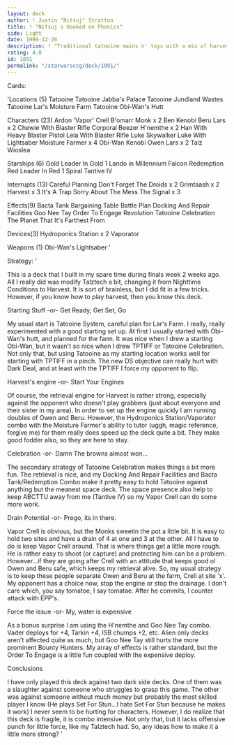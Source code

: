 ```yaml
---
layout: deck
author: ! Justin "Nitsuj" Stratton
title: ! "Nitsuj s Hooked on Phonics"
side: Light
date: 1999-12-26
description: ! "Traditional tatooine mains n' toys with a mix of harvest."
rating: 4.0
id: 1891
permalink: "/starwarsccg/deck/1891/"
---
```

Cards: 

'Locations (5)
Tatooine
Tatooine Jabba's Palace
Tatooine Jundland Wastes
Tatooine Lar's Moisture Farm
Tatooine Obi-Wan's Hutt

Characters (23)
Ardon 'Vapor' Crell
B'omarr Monk x 2
Ben Kenobi
Beru Lars x 2
Chewie With Blaster Rifle
Corporal Beezer
H'nemthe x 2
Han With Heavy Blaster Pistol
Leia With Blaster Rifle
Luke Skywalker
Luke With Lightsaber
Moisture Farmer x 4
Obi-Wan Kenobi
Owen Lars x 2
Talz
Wioslea

Starships (6)
Gold Leader In Gold 1
Lando in Millennium Falcon
Redemption
Red Leader In Red 1
Spiral
Tantive IV

Interrupts (13)
Careful Planning
Don't Forget The Droids x 2
Grimtaash x 2
Harvest x 3
It's A Trap
Sorry About The Mess
The Signal x 3

Effects(9)
Bacta Tank
Bargaining Table
Battle Plan
Docking And Repair Facilities
Goo Nee Tay
Order To Engage
Revolution
Tatooine Celebration
The Planet That It's Farthest From

Devices(3)
Hydroponics Station x 2
Vaporator

Weapons (1)
Obi-Wan's Lightsaber
'

Strategy: '

This is a deck that I built in my spare time during finals week 2 weeks ago.  All I really did was modify Talztech a bit, changing it from Nighttime Conditions to Harvest.  It is sort of brainless, but I did fit in a few tricks.  However, if you know how to play harvest, then you know this deck.

Starting Stuff
-or-
Get Ready, Get Set, Go

My usual start is Tatooine System, careful plan for Lar's Farm.  I really, really experimented with a good starting set up.  At first I usually started with Obi-Wan's hutt, and planned for the farm.  It was nice when I drew a starting Obi-Wan, but it wasn't so nice when I drew TPTIFF or Tatooine Celebration.  Not only that, but using Tatooine as my starting location works well for starting with TPTIFF in a pinch.  The new DS objective can really hurt with Dark Deal, and at least with the TPTIFF I force my opponent to flip.

Harvest's engine
-or-
Start Your Engines

Of course, the retrieval engine for Harvest is rather strong, especially against the opponent who doesn't play grabbers (just about everyone and their sister in my area).  In order to set up the engine quickly I am running doubles of Owen and Beru.  However, the Hydroponics Station/Vaporator combo with the Moisture Farmer's ability to tutor (uggh, magic reference, forgive me) for them really does speed up the deck quite a bit.  They make good fodder also, so they are here to stay.

Celebration
-or-
Damn  The browns almost won...

The secondary strategy of Tatooine Celebration makes things a bit more fun.  The retrieval is nice, and my Docking And Repair Facilities and Bacta Tank/Redemption Combo make it pretty easy to hold Tatooine against anything but the meanest space deck.  The space presence also help to keep ABCTTU away from me (Tantive IV) so my Vapor Crell can do some more work.

Drain Potential
-or-
Prego, its in there.

Vapor Crell is obvious, but the Monks sweetin the pot a little bit.  It is easy to hold two sites and have a drain of 4 at one and 3 at the other.  All I have to do is keep Vapor Crell around.  That is where things get a little more rough.  He is rather easy to shoot (or capture) and protecting him can be a problem.  However...if they are going after Crell with an attitude that keeps good ol Owen and Beru safe, which keeps my retrieval alive.	So, my usual strategy is to keep these people separate Owen and Beru at the farm, Crell at site 'x'.  My opponent has a choice now, stop the engine or stop the drainage.  I don't care which, you say tomatoe, I say tomatae.  After he commits, I counter attack with EPP's.

Force the issue
-or-
My, water is expensive

As a bonus surprise I am using the H'nemthe and Goo Nee Tay combo.  Vader deploys for +4, Tarkin +4, ISB chumps +2, etc.  Alien only decks aren't affected quite as much, but Goo Nee Tay still hurts the more prominent Bounty Hunters.  My array of effects is rather standard, but the Order To Engage is a little fun coupled with the expensive deploy.

Conclusions

I have only played this deck against two dark side decks.  One of them was a slaughter against someone who struggles to grasp this game.  The other was against someone without much money but probably the most skilled player I know (He plays Set For Stun...I hate Set For Stun because he makes it work)	I never seem to be hurting for characters.  However, I do realize that this deck is fragile, it is combo intensive.  Not only that, but it lacks offensive punch for little force, like my Talztech had.  So, any ideas how to make it a little more strong?
'
